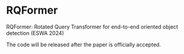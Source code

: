 # RQFormer
RQFormer: Rotated Query Transformer for end-to-end oriented object detection (ESWA 2024)

The code will be released after the paper is officially accepted.
